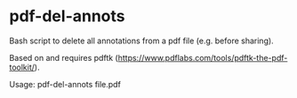 # pdf-del-annots
Bash script to delete all annotations from a pdf file (e.g. before sharing).

Based on and requires pdftk (https://www.pdflabs.com/tools/pdftk-the-pdf-toolkit/).

Usage: pdf-del-annots file.pdf
